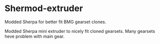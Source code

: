 # Shermod-extruder
Modded Sherpa for better fit BMG gearset clones.

Modded Sherpa mini extruder to nicely fit cloned gearsets.
Many gearsets heve problem with main gear.

